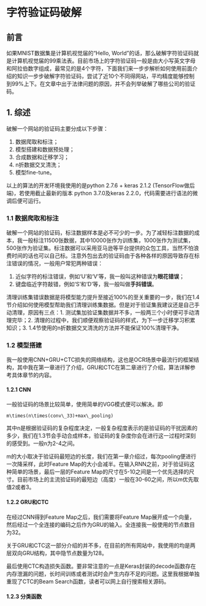 # 字符验证码破解

## 前言

如果MNIST数据集是计算机视觉届的“Hello, World”的话，那么破解字符验证码就是计算机视觉届的99乘法表。目前市场上的字符验证码一般是由大小写英文字母和阿拉伯数字组成，最常见的是4个字符，下面我们来一步步解析如何使用前面介绍的知识一步步破解字符验证码，尝试了近10个不同得网站，平均精度能够控制到99%上下。在文章中出于法律问题的原因，并不会列举破解了哪些公司的验证码。

## 1. 综述

破解一个网站的验证码主要分成以下步骤：

1. 数据爬取和标注；
2. 模型搭建和数据预处理；
3. 合成数据和迁移学习；
4. n折数据交叉清洗；
5. 模型fine-tune。

以上的算法的开发环境我使用的是python 2.7.6 + keras 2.1.2 \(TensorFlow做后端\)，若使用截止最新的版本 python 3.7.0及keras 2.2.0，代码需要进行语法的微调后便可运行。

### 1.1 数据爬取和标注

破解一个网站的验证码，标注数据样本是必不可少的一步。为了减轻标注数据的成本，我一般标注11500张数据，其中10000张作为训练集，1000张作为测试集，500张作为验证集。标注数据可以采用亚马逊等平台提供的众包工具，当然不怕浪费时间的话也可以自己标。注意外包出去的验证码由于各种各样的原因导致存在标注错误的情况，一般用户常犯两种错误：

1. 近似字符的标注错误，例如‘U’和‘V’等，我一般叫这种错误为**眼花错误**；
2. 键盘临近字符敲错，例如‘S’和‘D’等，我一般叫做**手抖错误**。

清理训练集错误数据是将模型能力提升至接近100%的至关重要的一步，我们在1.4节介绍如何使用模型帮助我们清理训练集数据。但是对于验证集我建议还是自己手动清理，原因有三点：1. 测试集加验证集数据并不多，一般两三个小时便可手动清理完毕；2. 清理的过程中，我们顺便观察验证码的样式，为下一步迁移学习积累知识；3. 1.4节使用的n折数据交叉清洗的方法并不能保证100%清理干净。

### 1.2 模型搭建

我一般使用CNN+GRU+CTC损失的网络结构，这也是OCR场景中最流行的框架结构，其中我在第一章进行了介绍，GRU和CTC在第二章进行了介绍，算法详解参考具体章节的内容。

#### 1.2.1 CNN

一般验证码的场景比较简单，使用简单的VGG模式便可以解决。即

```
m\times(n\times(conv\_33)+max\_pooling)
```

其中n是根据验证码的复杂程度决定，一般复杂程度表示的是验证码的干扰因素的多少，我们在1.3节会手动合成样本，验证码的复杂度你会在进行这一过程时深刻的感受到。一般n为2-4之间。

m的大小取决于验证码最短边的长度，我们在第一章介绍过，每次pooling便进行一次降采样，此时Feature Map的大小会减半。在输入RNN之前，对于验证码这种简单的场景，最后一层的Feature Map的尺寸在5-10之间是一个优先选择的尺寸。目前市场上的主流验证码的最短边（高度）一般在30-60之间，所以m优先取值2或者3。

#### 1.2.2 GRU和CTC

在经过CNN得到Feature Map之后，我们需要将Feature Map展开成一个向量，然后经过一个全连接的编码之后作为GRU的输入。全连接我一般使用的节点数目为32。

关于GRU和CTC这一部分介绍的并不多，在目前的所有网站中，我使用的均是两层双向GRU结构，其中隐节点数量为128。

最后使用CTC构造损失函数。要非常注意的一点是Keras封装的decode函数存在内存泄漏的问题，长时间训练或者测试时会产生内存不足的问题。这里我根据单独重现了CTC的Beam Search函数，读者可以网上自行搜索相关源码。

#### 1.2.3 分类函数





